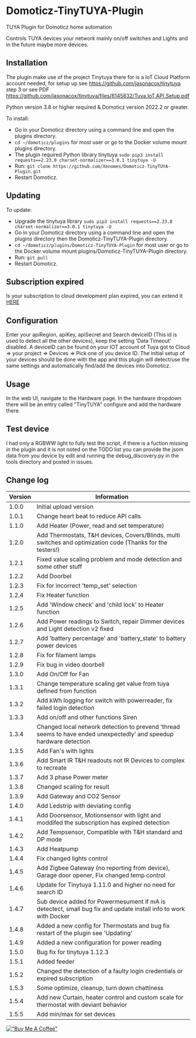 # Domoticz-TinyTUYA-Plugin
TUYA Plugin for Domoticz home automation

Controls TUYA devices your network mainly on/off switches and Lights and in the future maybe more devices.

## Installation

The plugin make use of the project Tinytuya there for is a IoT Cloud Platform account needed, for setup up see https://github.com/jasonacox/tinytuya step 3 or see PDF https://github.com/jasonacox/tinytuya/files/8145832/Tuya.IoT.API.Setup.pdf

Python version 3.8 or higher required & Domoticz version 2022.2 or greater.

To install:
* Go in your Domoticz directory using a command line and open the plugins directory.
* ```cd ~/domoticz/plugins``` for most user or go to the Docker volume mount plugins directory.
* The plugin required Python library tinytuya ```sudo pip3 install requests==2.23.0 charset-normalizer==3.0.1 tinytuya -U```
* Run: ```git clone https://github.com/Xenomes/Domoticz-TinyTUYA-Plugin.git```
* Restart Domoticz.

## Updating

To update:
* Upgrade the tinytuya library ```sudo pip3 install requests==2.23.0 charset-normalizer==3.0.1 tinytuya -U```
* Go in your Domoticz directory using a command line and open the plugins directory then the Domoticz-TinyTUYA-Plugin directory.
* ```cd ~/domoticz/plugins/Domoticz-TinyTUYA-Plugin``` for most user or go to the Docker volume mount plugins/Domoticz-TinyTUYA-Plugin directory.
* Run: ```git pull```
* Restart Domoticz.

## Subscription expired
Is your subscription to cloud development plan expired, you can extend it <a href="https://iot.tuya.com/cloud/products/apply-extension"> HERE</a><br/>

## Configuration

Enter your apiRegion, apiKey, apiSecret and Search deviceID (This id is used to detect all the other devices), keep the setting 'Data Timeout' disabled.
A deviceID can be found on your IOT account of Tuya got to Cloud => your project => Devices => Pick one of you device ID.
The initial setup of your devices should be done with the app and this plugin will detect/use the same settings and automatically find/add the devices into Domoticz.

## Usage

In the web UI, navigate to the Hardware page. In the hardware dropdown there will be an entry called "TinyTUYA" configure and add the hardware there.

## Test device

I had only a RGBWW light to fully test the script, if there is a fuction missing in the plugin and it is not noted on the TODO list you can provide the jsom data from you device by edit and running the debug_discovery.py in the tools directory and posted in issues.

## Change log

| Version | Information|
| ----- | ---------- |
| 1.0.0 | Initial upload version |
| 1.0.1 | Change heart beat to reduce API calls |
| 1.1.0 | Add Heater (Power, read and set temperature) |
| 1.2.0 | Add Thermostats, T&H devices, Covers/Blinds, multi switches and optimization code (Thanks for the testers!) |
| 1.2.1 | Fixed value scaling problem and mode detection and some other stuff |
| 1.2.2 | Add Doorbel |
| 1.2.3 | Fix for incorrect 'temp_set' selection |
| 1.2.4 | Fix Heater function |
| 1.2.5 | Add 'Window check' and 'child lock' to Heater function |
| 1.2.6 | Add Power readings to Switch, repair Dimmer devices and Light detection v2 fixed |
| 1.2.7 | Add 'battery percentage' and 'battery_state' to battery power devices |
| 1.2.8 | Fix for filament lamps |
| 1.2.9 | Fix bug in video doorbell |
| 1.3.0 | Add On/Off for Fan |
| 1.3.1 | Change temperature scaling get value from tuya defined from function |
| 1.3.2 | Add kWh logging for switch with powerreader, fix failed login detection |
| 1.3.3 | Add on/off and other functions Siren |
| 1.3.4 | Changed local network detection to prevend 'thread seems to have ended unexpectedly' and speedup hardware detection |
| 1.3.5 | Add Fan's with lights |
| 1.3.6 | Add Smart IR T&H readouts not IR Devices to complex to recreate |
| 1.3.7 | Add 3 phase Power meter |
| 1.3.8 | Changed scaling for result |
| 1.3.9 | Add Gateway and CO2 Sensor |
| 1.4.0 | Add Ledstrip with deviating config |
| 1.4.1 | Add Doorsensor, Motionsensor with light and moddifed the subscription has expired detection |
| 1.4.2 | Add Tempsensor, Compatible with T&H standard and DP mode |
| 1.4.3 | Add Heatpump |
| 1.4.4 | Fix changed lights control |
| 1.4.5 | Add Zigbee Gateway (no reporting from device), Garage door opener, Fix changed temp control |
| 1.4.6 | Update for Tinytuya 1.11.0 and higher no need for search ID |
| 1.4.7 | Sub device added for Powermesument if mA is detectect, small bug fix and update install info to work with Docker |
| 1.4.8 | Added a new config for Thermostats and bug fix restart of the plugin see 'Updating' |
| 1.4.9 | Added a new configuration for power reading |
| 1.5.0 | Bug fix for tinytuya 1.12.3 |
| 1.5.1 | Added feeder |
| 1.5.2 | Changed the detection of a faulty login credentials or expired subscription |
| 1.5.3 | Some optimize, cleanup, turn down chattiness |
| 1.5.4 | Add new Curtain, heater control and custom scale for thermostat with deviant behavior |
| 1.5.5 | Add min/max for set devices |

[!["Buy Me A Coffee"](https://www.buymeacoffee.com/assets/img/custom_images/orange_img.png)](https://www.buymeacoffee.com/xenomes)